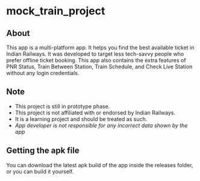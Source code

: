 # mock_train_project

## About

This app is a multi-platform app. It helps you find the best available ticket in Indian Railways. It was developed to target
less tech-savvy people who prefer offline ticket booking.
This app also contains the extra features of PNR Status, Train Between Station, Train Schedule, and Check Live Station without any login credentials.


## Note

- This project is still in prototype phase.
- This project is not affiliated with or endorsed by Indian Railways.
- It is a learning project and should be treated as such.
- _App developer is not responsible for any incorrect data shown by the app_

## Getting the apk file

You can download the latest apk build of the app inside the releases folder,
or you can build it yourself.
